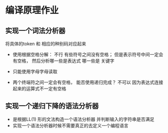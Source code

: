 # 编译原理作业


## 实现一个词法分析器

将具体的token 和 相应的种别码对应起来
- 使用根据空格分解： 不行 有些符号之间没有空格；
但是表示符号中间一定会有空格，
然后分析哪一些是表达式 哪一些是 关键字


- 只能使用字母字母读取
- 两个终端符之间一定会有空格， 能否使用递归完成？ 不可以 因为表达式连接起来的运算式不一定有空格

## 实现一个递归下降的语法分析器
- 是根据LL(1) 形的文法构造一个语法分析器 并判断输入的字符串是否满足
- 实现一个语法分析器时候不需要真正的去定义一个编程语言